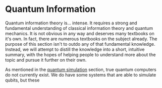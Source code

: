 # Quantum Information

Quantum information theory is... intense. 
It requires a strong and fundamental understanding of classical information theory and quantum mechanics.
It is not obvious in any way and deserves many textbooks on it's own.
In fact, there are numerous textbooks on the subject already.
The purpose of this section isn't to outdo any of that fundamental knowledge.
Instead, we will attempt to distill the knowledge into a short, intuitive summary, with the hopes of helping people to understand more about the topic and pursue it further on their own.

As mentioned in the [quantum simulation](../physics_solvers/quantum/quantum.md) section, true quantum computers do not currently exist.
We do have some systems that are able to simulate qubits, but these

